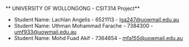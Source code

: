 ** UNIVERSITY OF WOLLONGONG - CSIT314 Project**
- Student Name: Lachlan Angelis - 6521113 - lga247@uowmail.edu.au
- Student Name: Uthman Mohammad Farache - 7384300 - umf933@uowmail.edu.au
- Student Name: Mohd Fuad Akif - 7364854 - mfa155@uowmail.edu.au
